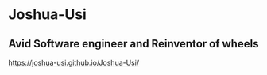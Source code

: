 # Joshua-Usi
## Avid Software engineer and Reinventor of wheels

https://joshua-usi.github.io/Joshua-Usi/
